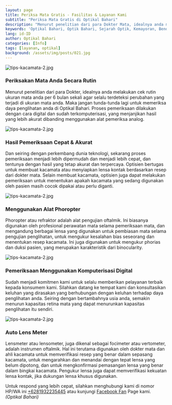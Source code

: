 ```yaml
---
layout: page
title: Periksa Mata Gratis - Fasilitas & Layanan Kami 
subtitle: "Periksa Mata Gratis di Optikal Bahari"
description: "Menurut penelitian dari para Dokter Mata, idealnya anda melakukan cek rutin ukuran mata anda per 6 bulan sekali agar selalu terdeteksi perubahan yang terjadi di ukuran mata anda"
keywords: 'Optikal Bahari, Optik Bahari, Sejarah Optik, Kemayoran, Bendungan Jago, Benjo'
lang: id-ID
author: Optikal Bahari
categories: [Info]
tags: [layanan, optikal]
background: /assets/img/posts/021.jpg
---
```


<div class="card-deck mb-3">
  <div class="card shadow p-3 mb-5 bg-white rounded">
		  <img src="{{"/assets/img/posts/periksa-mata/periksa-mata-gratis-optikal-bahari-14.jpg" | relative_url }}" class="card-img-top" alt="tips-kacamata-2.jpg">
    <div class="card-body">
      <h3 class="card-title">Periksakan Mata Anda Secara Rutin</h3>
      <p class="card-text">Menurut penelitian dari para Dokter, idealnya anda melakukan cek rutin ukuran mata anda per 6 bulan sekali agar selalu terdeteksi perubahan yang terjadi di ukuran mata anda. Maka jangan tunda-tunda lagi untuk memeriksa daya penglihatan anda di Optikal Bahari. Proses pemeriksaan dilakukan dengan cara digital dan sudah terkomputerisasi, yang menjanjikan hasil yang lebih akurat dibanding menggunakan alat pemeriksa analog.</p>
  </div>
   </div>
</div>

<div class="card-deck mb-3">
  <div class="card shadow p-3 mb-5 bg-white rounded">
		  <img src="{{"/assets/img/posts/periksa-mata/periksa-mata-gratis-optikal-bahari-2.jpg" | relative_url }}" class="card-img-top" alt="tips-kacamata-2.jpg">
    <div class="card-body">
      <h3 class="card-title">Hasil Pemeriksaan Cepat & Akurat</h3>
      <p class="card-text">Dan seiring dengan perkembang dunia teknologi, sekarang proses pemeriksaan menjadi lebih dipermudah dan menjadi lebih cepat, dan tentunya dengan hasil yang tetap akurat dan terpercaya. Optisien bertugas untuk membuat kacamata atau menyiapkan lensa kontak berdasarkan resep dari dokter mata. Selain membuat kacamata, optisien juga dapat melakukan pemeriksaan untuk menentukan apakah kacamata yang sedang digunakan oleh pasien masih cocok dipakai atau perlu diganti.</p>
	</div>
   </div>
</div>

<div class="card-deck mb-3">
  <div class="card shadow p-3 mb-5 bg-white rounded">
		  <img src="{{"/assets/img/posts/periksa-mata/periksa-mata-gratis-optikal-bahari-12.jpg" | relative_url }}" class="card-img-top" alt="tips-kacamata-2.jpg">
    <div class="card-body">
      <h3 class="card-title">Menggunakan Alat Phoropter</h3>
      <p class="card-text">Phoropter atau refraktor adalah alat pengujian oftalmik. Ini biasanya digunakan oleh profesional perawatan mata selama pemeriksaan mata, dan mengandung berbagai lensa yang digunakan untuk pembiasan mata selama pengujian penglihatan, untuk mengukur kesalahan bias seseorang dan menentukan resep kacamata. Ini juga digunakan untuk mengukur phorias dan duksi pasien, yang merupakan karakteristik dari binocularity.</p>
	</div>
   </div>
</div>

<div class="card-deck mb-3">
  <div class="card shadow p-3 mb-5 bg-white rounded">
		  <img src="{{"/assets/img/posts/periksa-mata/periksa-mata-gratis-optikal-bahari-10.jpg" | relative_url }}" class="card-img-top" alt="tips-kacamata-2.jpg">
    <div class="card-body">
      <h3 class="card-title">Pemeriksaan Menggunakan Komputerisasi Digital</h3>
      <p class="card-text">Sudah menjadi komitmen kami untuk selalu memberikan pelayanan terbaik kepada konsumem kami. Silahkan datang ke tempat kami dan konsultasikan keluhan yang dirasakan yang berhubungan dengan keluhan terhadap daya penglihatan anda. Seiring dengan bertambahnya usia anda, semakin menurun kapasitas retina mata yang dapat menurunkan kapasitas penglihatan itu sendiri.</p>
	</div>
   </div>
</div>


<div class="card-deck mb-3">
  <div class="card shadow p-3 mb-5 bg-white rounded">
		  <img src="{{"/assets/img/posts/periksa-mata/periksa-mata-gratis-optikal-bahari-11.jpg" | relative_url }}" class="card-img-top" alt="tips-kacamata-2.jpg">
    <div class="card-body">
      <h3 class="card-title">Auto Lens Meter</h3>
      <p class="card-text">Lensmeter atau lensometer, juga dikenal sebagai focimeter atau vertometer, adalah instrumen oftalmik. Hal ini terutama digunakan oleh dokter mata dan ahli kacamata untuk memverifikasi resep yang benar dalam sepasang kacamata, untuk mengarahkan dan menandai dengan tepat lensa yang belum dipotong, dan untuk mengkonfirmasi pemasangan lensa yang benar dalam bingkai kacamata. Pengukur lensa juga dapat memverifikasi kekuatan lensa kontak, jika dukungan lensa khusus digunakan.</p>
	  <p>Untuk respond yang lebih cepat, silahkan menghubungi kami di nomor HP/WA ini <a href="https://api.whatsapp.com/send?phone=6281932235445&text=Hallo%2C+saya+butuh+informasi+lebih+lanjut+mengenai+Optikal+Bahari" id="WhatsAppClick" class="WhatsAppCall" title="Call WhatsApp">+6281932235445</a> atau kunjungi <a href="https://www.facebook.com/optikalbahari" id="FBClick" title="Facebook Page Optikal Bahari" class="FacebookPage">Facebook Fan</a> Page kami. <em>(Optikal Bahari)</em></p>
	</div>
   </div>
</div>